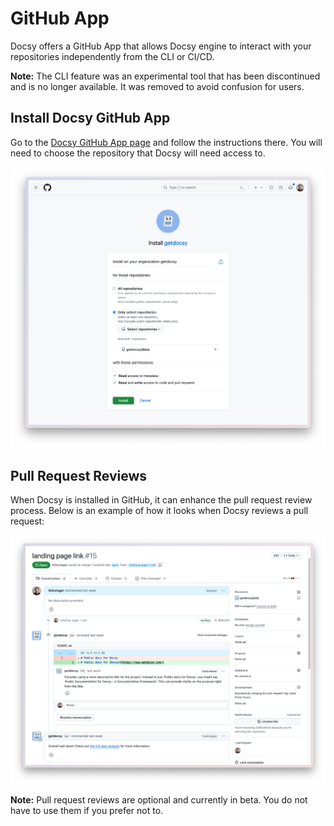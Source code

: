 # GitHub App

Docsy offers a GitHub App that allows Docsy engine to interact with your repositories independently from the CLI or CI/CD.

**Note:** The CLI feature was an experimental tool that has been discontinued and is no longer available. It was removed to avoid confusion for users.

## Install Docsy GitHub App

Go to the [Docsy GitHub App page](https://github.com/apps/getdocsy) and follow the instructions there. You will need to choose the repository that Docsy will need access to.

![Install GitHub App](install-github-app.png)

## Pull Request Reviews

When Docsy is installed in GitHub, it can enhance the pull request review process. Below is an example of how it looks when Docsy reviews a pull request:

![Pull Request Review Example](pull-request-reviews.png)

**Note:** Pull request reviews are optional and currently in beta. You do not have to use them if you prefer not to.